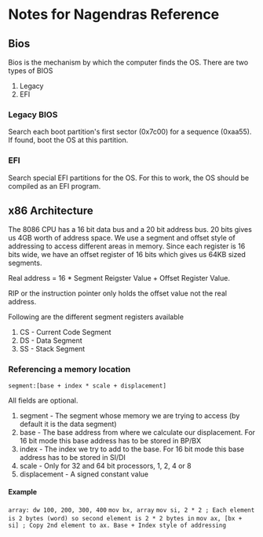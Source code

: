 # Notes for Nagendras Reference
## Bios
Bios is the mechanism by which the computer finds the OS. There are two types of BIOS
1. Legacy
2. EFI

### Legacy BIOS
Search each boot partition's first sector (0x7c00)  for a sequence (0xaa55). If found, boot the OS at this partition.

### EFI
Search special EFI partitions for the OS. For this to work, the OS should be compiled as an EFI program.

## x86 Architecture
The 8086 CPU has a 16 bit data bus and a 20 bit address bus. 20 bits gives us 4GB worth of address space.
We use a segment and offset style of addressing to access different areas in memory.
Since each register is 16 bits wide, we have an offset register of 16 bits which gives us 64KB sized segments.

Real address = 16 * Segment Reigster Value + Offset Register Value.

RIP or the instruction pointer only holds the offset value not the real address.

Following are the different segment registers available

1. CS - Current Code Segment
2. DS - Data Segment
3. SS - Stack Segment

### Referencing a memory location
`segment:[base + index * scale + displacement]`

All fields are optional.

1. segment - The segment whose memory we are trying to access (by default it is the data segment)
2. base - The base address from where we calculate our displacement. For 16 bit mode this base address has to be stored in BP/BX
3. index - The index we try to add to the base. For 16 bit mode this base address has to be stored in SI/DI
4. scale - Only for 32 and 64 bit processors, 1, 2, 4 or 8
5. displacement - A signed constant value

#### Example
`array: dw 100, 200, 300, 400`
`mov bx, array`
`mov si, 2 * 2 ; Each element is 2 bytes (word) so second element is 2 * 2 bytes in`
`mov ax, [bx + si] ; Copy 2nd element to ax. Base + Index style of addressing`
